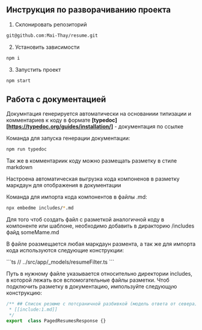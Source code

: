 ## Инструкция по разворачиванию проекта
 1. Склонировать репозиторий
```bash
git@github.com:Mai-Thay/resume.git
```
 2. Установить зависимости 
```bash
npm i
```
3. Запустить проект
```bash
npm start
```

## Работа с документацией

Докумнтация генерируется автоматически на основаниии типизации и комментариев к коду в формате **[typedoc][https://typedoc.org/guides/installation/]** - документация по ссылке

Команда для запуска генерации документации:
```bash
npm run typedoc
```

Так же в комментариик коду можно размещать разметку в стиле markdown

Настроена автоматическая выгрузка кода компоненов в разметку маркдаун для отображения в документации

Команда для импорта кода компонентов в файлы .md:
```bash
npx embedme includes/*.md
```

Для того чтоб создать файл с разметкой аналогичной коду в компоненте или шаблоне, необходимо добавить в диракторию /includes файд someMame.md

В файле роазмещается любая маркдаун размента, а так же для импорта кода используются следующие конструкции:


\`\`\`ts
   // ../src/app/_models/resumeFilter.ts
\`\`\` 



Путь  в нужному фaйлe указывается относительно директории includes, в которой лежать все вспомогательные файлы разметки. Чтоб подключить разметку в документацию, импользуйте следующую конструкцию:

```ts
/** ## Список резюме с потсраничной разбивкой (модель ответа от севера)
 * [[include:1.md]]
 */
export  class PagedResumesResponse {}
```
